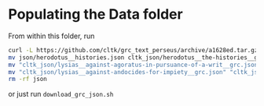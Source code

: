 # Populating the Data folder

From within this folder, run
```bash
curl -L https://github.com/cltk/grc_text_perseus/archive/a1628ed.tar.gz | tar -xz --strip=1 --wildcards "*json/*.json" -C cltk_json
mv json/herodotus__histories.json cltk_json/herodotus__the-histories__grc.json
mv "cltk_json/lysias__against-agoratus-in-pursuance-of-a-writ__grc.json" "cltk_json/lysias__against-agoratus-in-pursuance-of-a-writ__eng.json"
mv "cltk_json/lysias__against-andocides-for-impiety__grc.json" "cltk_json/lysias__against-andocides-for-impiety__eng.json"
rm -rf json
```

or just run `download_grc_json.sh`
